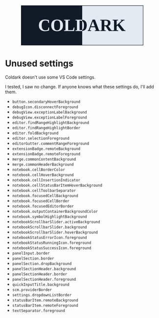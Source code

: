 <p align="center">
    <img src="assets/coldark-banner.png" alt="Coldark Banner" width="400" />
</p>

# Unused settings

Coldark doesn't use some VS Code settings.

I tested, I saw no change. If anyone knows what these settings do, I'll add them.

- `button.secondaryHoverBackground`
- `debugIcon.disconnectForeground`
- `debugView.exceptionLabelBackground`
- `debugView.exceptionLabelForeground`
- `editor.findRangeHighlightBackground`
- `editor.findRangeHighlightBorder`
- `editor.foldBackground`
- `editor.selectionForeground`
- `editorGutter.commentRangeForeground`
- `extensionBadge.remoteBackground`
- `extensionBadge.remoteForeground`
- `merge.commonContentBackground`
- `merge.commonHeaderBackground`
- `notebook.cellBorderColor`
- `notebook.cellHoverBackground`
- `notebook.cellInsertionIndicator`
- `notebook.cellStatusBarItemHoverBackground`
- `notebook.cellToolbarSeparator`
- `notebook.focusedCellBackground`
- `notebook.focusedCellBorder`
- `notebook.focusedEditorBorder`
- `notebook.outputContainerBackgroundColor`
- `notebook.symbolHighlightBackground`
- `notebookScrollbarSlider.activeBackground`
- `notebookScrollbarSlider.background`
- `notebookScrollbarSlider.hoverBackground`
- `notebookStatusErrorIcon.foreground`
- `notebookStatusRunningIcon.foreground`
- `notebookStatusSuccessIcon.foreground`
- `panelInput.border`
- `panelSection.border`
- `panelSection.dropBackground`
- `panelSectionHeader.background`
- `panelSectionHeader.border`
- `panelSectionHeader.foreground`
- `quickInputTitle.background`
- `scm.providerBorder`
- `settings.dropdownListBorder`
- `statusBarItem.remoteBackground`
- `statusBarItem.remoteForeground`
- `textSeparator.foreground`
